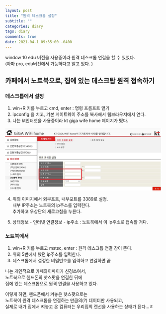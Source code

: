 ```yaml
---
layout: post
title: "원격 데스크톱 설정"
subtitle: ""
categories: diary
tags: diary
comments: true
date: 2021-04-1 09:35:00 -0400
---
```


window 10 edu 버전을 사용중이라 원격 데스크톱 연결을 할 수 있었다.  
(아마 pro, edu버전에서 가능하다고 알고 있다. )  

## 카페에서 노트북으로, 집에 있는 데스크탑 원격 접속하기  

### 데스크톱에서 설정  
1. win+R 키를 누르고 cmd, enter : 명령 프롬프트 열기  
2. ipconfig 을 치고, 기본 게이트웨이 주소를 복사해서 웹브라우저에서 연다.  
3. 나는 kt인터넷을 사용중이라 kt giga wife home 페이지가 떴다.  

<img src="/assets/img/posts/Cap 2021-04-11 09-38-42-925.jpg">  

4. 위의 이미지에서 외부포트, 내부포트를 3389로 설정.  
   내부 IP주소는 노트북의 ip주소를 입력한다.  
   추가하고 우상단의 새로고침을 누른다.  
 
5. 상태정보 - 인터넷 연결정보 - ip주소 : 노트북에서 이 ip주소로 접속할 거다.  

### 노트북에서
1. win+R 키를 누르고 mstsc, enter : 원격 데스크톱 연결 창이 뜬다.  
2. 위의 5번에서 봤던 ip주소를 입력한다.  
3. 데스크톱에서 설정한 비밀번호를 입력하고 연결하면 끝  
   

나는 개인적으로 카페와이파이가 신경쓰여서,  
노트북으로 핸드폰의 핫스팟을 연결한 뒤에  
집에 있는 데스크톱으로 원격 연결을 사용하고 있다.  

이렇게 하면, 핸드폰에서 켜놓은 핫스팟으로는  
노트북이 원격 데스크톱을 연결하는 만큼의(?) 데이터만 사용되고,  
실제로 내가 집에서 켜놓고 온 컴퓨터는 우리집의 랜선을 사용하는 상태가 된다...ㅎ  

